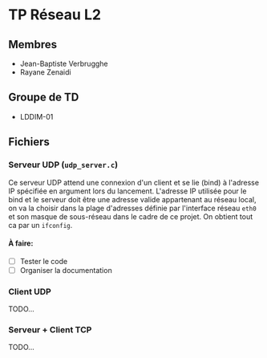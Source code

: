 # TP Réseau L2

## Membres

* Jean-Baptiste Verbrugghe
* Rayane Zenaidi

## Groupe de TD

* LDDIM-01

## Fichiers

### Serveur UDP (`udp_server.c`)

Ce serveur UDP attend une connexion d'un client et se lie (bind) à l'adresse IP spécifiée en argument lors du lancement.  L'adresse IP utilisée pour le bind et le serveur doit être une adresse valide appartenant au réseau local, on va la choisir dans la plage d'adresses définie par l'interface réseau `eth0` et son masque de sous-réseau dans le cadre de ce projet.  On obtient tout ca par un `ifconfig`.

#### À faire:

- [ ] Tester le code
- [ ] Organiser la documentation

### Client UDP

TODO...

### Serveur + Client TCP

TODO...